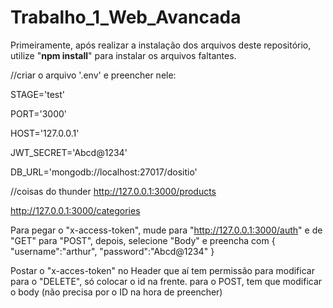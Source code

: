 # Trabalho_1_Web_Avancada

Primeiramente, após realizar a instalação dos arquivos deste repositório, utilize "**npm install**" para instalar os arquivos faltantes.

//criar o arquivo '.env' e preencher nele:

STAGE='test'

PORT='3000'

HOST='127.0.0.1'

JWT_SECRET='Abcd@1234'

DB_URL='mongodb://localhost:27017/dositio'



//coisas do thunder
http://127.0.0.1:3000/products

http://127.0.0.1:3000/categories

Para pegar o "x-access-token", mude para "http://127.0.0.1:3000/auth" e de "GET" para "POST",
depois, selecione "Body" e preencha com
{
  "username":"arthur",
  "password":"Abcd@1234"
}


Postar o "x-acces-token" no Header que aí tem permissão para modificar
para o "DELETE", só colocar o id na frente.
para o POST, tem que modificar o body (não precisa por o ID na hora de preencher)
